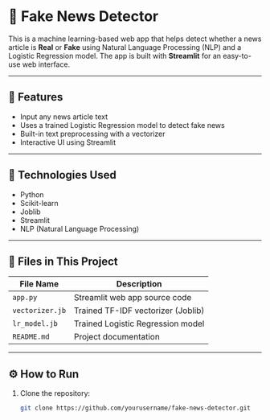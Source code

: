 # 📰 Fake News Detector

This is a machine learning-based web app that helps detect whether a news article is **Real** or **Fake** using Natural Language Processing (NLP) and a Logistic Regression model. The app is built with **Streamlit** for an easy-to-use web interface.

---

## 🚀 Features

- Input any news article text
- Uses a trained Logistic Regression model to detect fake news
- Built-in text preprocessing with a vectorizer
- Interactive UI using Streamlit

---

## 🧠 Technologies Used

- Python
- Scikit-learn
- Joblib
- Streamlit
- NLP (Natural Language Processing)

---

## 📂 Files in This Project

| File Name        | Description                             |
|------------------|-----------------------------------------|
| `app.py`         | Streamlit web app source code           |
| `vectorizer.jb`  | Trained TF-IDF vectorizer (Joblib)      |
| `lr_model.jb`    | Trained Logistic Regression model       |
| `README.md`      | Project documentation                   |

---

## ⚙️ How to Run

1. Clone the repository:
   ```bash
   git clone https://github.com/yourusername/fake-news-detector.git
